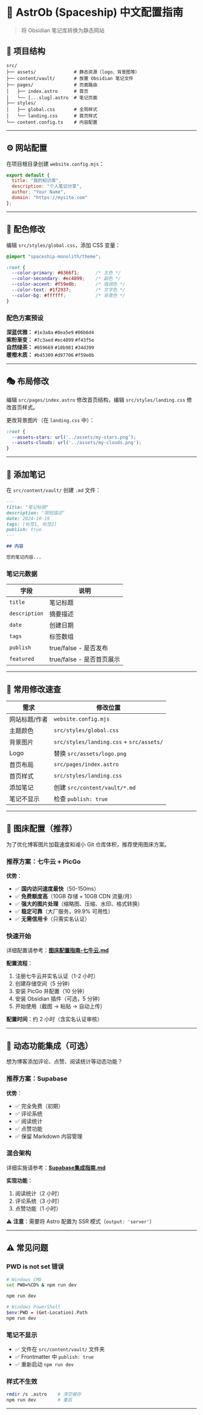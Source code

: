 # 🌌 AstrOb (Spaceship) 中文配置指南

> 将 Obsidian 笔记库转换为静态网站



## 📁 项目结构

```
src/
├── assets/              # 静态资源（logo、背景图等）
├── content/vault/       # 放置 Obsidian 笔记文件
├── pages/               # 页面路由
│   ├── index.astro      # 首页
│   └── [...slug].astro  # 笔记页面
├── styles/
│   ├── global.css       # 全局样式
│   └── landing.css      # 首页样式
└── content.config.ts    # 内容配置
```

---

## ⚙️ 网站配置

在项目根目录创建 `website.config.mjs`：

```javascript
export default {
  title: "我的知识库",
  description: "个人笔记分享",
  author: "Your Name",
  domain: "https://mysite.com"
};
```

---

## 🎨 配色修改

编辑 `src/styles/global.css`，添加 CSS 变量：

```css
@import "spaceship-monolith/theme";

:root {
  --color-primary: #6366f1;      /* 主色 */
  --color-secondary: #ec4899;    /* 副色 */
  --color-accent: #f59e0b;       /* 强调色 */
  --color-text: #1f2937;         /* 文字色 */
  --color-bg: #ffffff;           /* 背景色 */
}
```

### 配色方案预设

**深蓝优雅：** `#1e3a8a` `#0ea5e9` `#06b6d4`  
**紫粉渐变：** `#7c3aed` `#ec4899` `#f43f5e`  
**自然绿茶：** `#059669` `#10b981` `#34d399`  
**暖橙木质：** `#b45309` `#d97706` `#f59e0b`

---

## 🎭 布局修改

编辑 `src/pages/index.astro` 修改首页结构，编辑 `src/styles/landing.css` 修改首页样式。

更改背景图片（在 `landing.css` 中）：

```css
:root {
  --assets-stars: url('../assets/my-stars.png');
  --assets-clouds: url('../assets/my-clouds.png');
}
```

---

## 📝 添加笔记

在 `src/content/vault/` 创建 `.md` 文件：

```markdown
---
title: "笔记标题"
description: "简短描述"
date: 2024-10-19
tags: [标签1, 标签2]
publish: true
---

## 内容

您的笔记内容...
```

### 笔记元数据

| 字段 | 说明 |
|------|------|
| `title` | 笔记标题 |
| `description` | 摘要描述 |
| `date` | 创建日期 |
| `tags` | 标签数组 |
| `publish` | true/false - 是否发布 |
| `featured` | true/false - 是否首页展示 |

---

## 🎯 常用修改速查

| 需求 | 修改位置 |
|------|---------|
| 网站标题/作者 | `website.config.mjs` |
| 主题颜色 | `src/styles/global.css` |
| 背景图片 | `src/styles/landing.css` + `src/assets/` |
| Logo | 替换 `src/assets/logo.png` |
| 首页布局 | `src/pages/index.astro` |
| 首页样式 | `src/styles/landing.css` |
| 添加笔记 | 创建 `src/content/vault/*.md` |
| 笔记不显示 | 检查 `publish: true` |

---

## 📸 图床配置（推荐）

为了优化博客图片加载速度和减小 Git 仓库体积，推荐使用图床方案。

### 推荐方案：七牛云 + PicGo

**优势**：
- ✅ **国内访问速度最快**（50-150ms）
- ✅ **免费额度高**（10GB 存储 + 10GB CDN 流量/月）
- ✅ **强大的图片处理**（缩略图、压缩、水印、格式转换）
- ✅ **稳定可靠**（大厂服务，99.9% 可用性）
- ✅ **无需信用卡**（只需实名认证）

### 快速开始

详细配置请参考：**[图床配置指南-七牛云.md](./图床配置指南-七牛云.md)**

**配置流程**：
1. 注册七牛云并实名认证（1-2 小时）
2. 创建存储空间（5 分钟）
3. 安装 PicGo 并配置（10 分钟）
4. 安装 Obsidian 插件（可选，5 分钟）
5. 开始使用（截图 → 粘贴 → 自动上传）

**配置时间**：约 2 小时（含实名认证审核）

---

## 💬 动态功能集成（可选）

想为博客添加评论、点赞、阅读统计等动态功能？

### 推荐方案：Supabase

**优势**：
- ✅ 完全免费（初期）
- ✅ 评论系统
- ✅ 阅读统计
- ✅ 点赞功能
- ✅ 保留 Markdown 内容管理

### 混合架构

详细实施请参考：**[Supabase集成指南.md](./Supabase集成指南.md)**

**实现功能**：
1. 阅读统计（2 小时）
2. 评论系统（3 小时）
3. 点赞功能（1 小时）

⚠️ **注意**：需要将 Astro 配置为 SSR 模式（`output: 'server'`）

---

## ⚠️ 常见问题

### PWD is not set 错误

```bash
# Windows CMD
set PWD=%CD% & npm run dev

npm run dev

# Windows PowerShell
$env:PWD = (Get-Location).Path
npm run dev
```

### 笔记不显示

- ✅ 文件在 `src/content/vault/` 文件夹
- ✅ Frontmatter 中 `publish: true`
- ✅ 重新启动 `npm run dev`

### 样式不生效

```bash
rmdir /s .astro    # 清空缓存
npm run dev        # 重启
```

---

